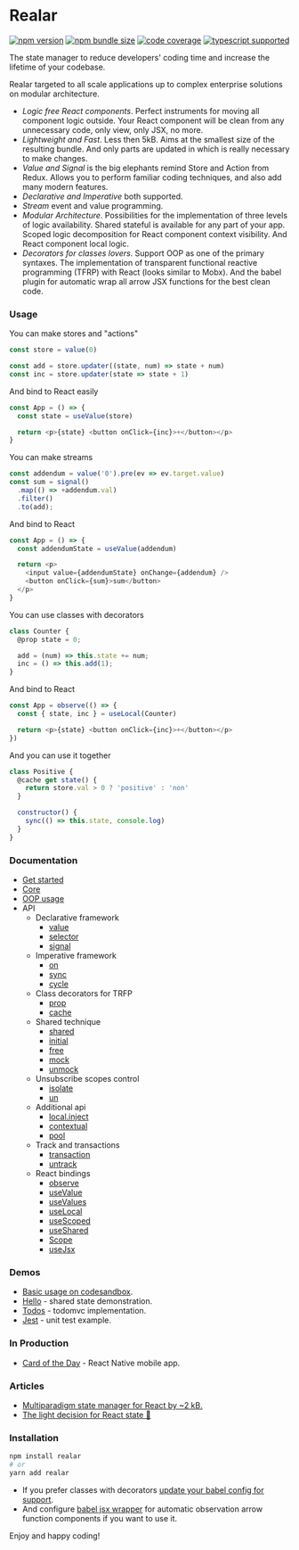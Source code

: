 # Realar

[![npm version](https://img.shields.io/npm/v/realar?style=flat-square)](https://www.npmjs.com/package/realar) [![npm bundle size](https://img.shields.io/bundlephobia/minzip/realar?style=flat-square)](https://bundlephobia.com/result?p=realar) [![code coverage](https://img.shields.io/coveralls/github/betula/realar?style=flat-square)](https://coveralls.io/github/betula/realar) [![typescript supported](https://img.shields.io/npm/types/typescript?style=flat-square)](./src/index.ts)

The state manager to reduce developers' coding time and increase the lifetime of your codebase.

Realar targeted to all scale applications up to complex enterprise solutions on modular architecture.

- _Logic free React components_. Perfect instruments for moving all component logic outside. Your React component will be clean from any unnecessary code, only view, only JSX, no more.
- _Lightweight and Fast_. Less then 5kB. Aims at the smallest size of the resulting bundle. And only parts are updated in which is really necessary to make changes.
- _Value and Signal_ is the big elephants remind Store and Action from Redux. Allows you to perform familiar coding techniques, and also add many modern features.
- _Declarative and Imperative_ both supported.
- _Stream_ event and value programming.
- _Modular Architecture_. Possibilities for the implementation of three levels of logic availability. Shared stateful is available for any part of your app. Scoped logic decomposition for React component context visibility. And React component local logic.
- _Decorators for classes lovers_. Support OOP as one of the primary syntaxes. The implementation of transparent functional reactive programming (TFRP) with React (looks similar to Mobx). And the babel plugin for automatic wrap all arrow JSX functions for the best clean code.
</p>


### Usage

You can make stores and "actions"

```javascript
const store = value(0)

const add = store.updater((state, num) => state + num)
const inc = store.updater(state => state + 1)
```

And bind to React easily

```javascript
const App = () => {
  const state = useValue(store)

  return <p>{state} <button onClick={inc}>+</button></p>
}
```

You can make streams

```javascript
const addendum = value('0').pre(ev => ev.target.value)
const sum = signal()
  .map(() => +addendum.val)
  .filter()
  .to(add);
```

And bind to React

```javascript
const App = () => {
  const addendumState = useValue(addendum)

  return <p>
    <input value={addendumState} onChange={addendum} />
    <button onClick={sum}>sum</button>
  </p>
}
```

You can use classes with decorators

```javascript
class Counter {
  @prop state = 0;

  add = (num) => this.state += num;
  inc = () => this.add(1);
}
```

And bind to React

```javascript
const App = observe(() => {
  const { state, inc } = useLocal(Counter)

  return <p>{state} <button onClick={inc}>+</button></p>
})
```

And you can use it together

```javascript
class Positive {
  @cache get state() {
    return store.val > 0 ? 'positive' : 'non'
  }

  constructor() {
    sync(() => this.state, console.log)
  }
}
```


### Documentation

- [Get started](./docs/get-started.md)
- [Core](./docs/core.md)
- [OOP usage](./docs/oop.md)
- API
  - Declarative framework
    - [value](./docs/api.md#value)
    - [selector](./docs/api.md#selector)
    - [signal](./docs/api.md#signal)
  - Imperative framework
    - [on](./docs/api.md#on)
    - [sync](./docs/api.md#sync)
    - [cycle](./docs/api.md#cycle)
  - Class decorators for TRFP
    - [prop]()
    - [cache](./docs/api.md#cache)
  - Shared technique
    - [shared]()
    - [initial]()
    - [free]()
    - [mock]()
    - [unmock]()
  - Unsubscribe scopes control
    - [isolate]()
    - [un]()
  - Additional api
    - [local.inject]()
    - [contextual]()
    - [pool]()
  - Track and transactions
    - [transaction]()
    - [untrack]()
  - React bindings
    - [observe]()
    - [useValue]()
    - [useValues]()
    - [useLocal]()
    - [useScoped]()
    - [useShared]()
    - [Scope]()
    - [useJsx]()


### Demos

+ [Basic usage on codesandbox](https://codesandbox.io/s/realar-basic-example-41vvd?file=/src/App.tsx).
+ [Hello](https://github.com/realar-project/hello) - shared state demonstration.
+ [Todos](https://github.com/realar-project/todos) - todomvc implementation.
+ [Jest](https://github.com/realar-project/jest) - unit test example.

### In Production

+ [Card of the Day](https://apps.apple.com/app/card-of-the-day/id1547423880) - React Native mobile app.

### Articles

+ [Multiparadigm state manager for React by ~2 kB.](https://dev.to/betula/multiparadigm-state-manager-for-react-by-2-kb-4kh1)
+ [The light decision for React state 👋](https://dev.to/betula/new-minimalistic-react-state-manager-3o39)


### Installation

```bash
npm install realar
# or
yarn add realar
```

- If you prefer classes with decorators [update your babel config for support](https://babeljs.io/docs/en/babel-plugin-proposal-decorators).
- And configure [babel jsx wrapper](https://github.com/betula/babel-plugin-realar) for automatic observation arrow function components if you want to use it.


Enjoy and happy coding!

